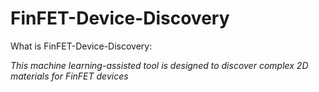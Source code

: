 # FinFET-Device-Discovery

What is FinFET-Device-Discovery:   

*This machine learning-assisted tool is designed to discover complex 2D materials for FinFET devices*
